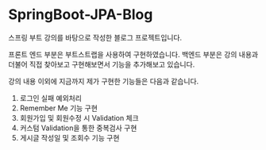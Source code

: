 # SpringBoot-JPA-Blog

스프링 부트 강의를 바탕으로 작성한 블로그 프로젝트입니다.

프론트 엔드 부분은 부트스트랩을 사용하여 구현하였습니다.
백엔드 부분은 강의 내용과 더불어 직접 찾아보고 구현해보면서 기능을 추가해보고 있습니다.

강의 내용 이외에 지금까지 제가 구현한 기능들은 다음과 같습니다.
1. 로그인 실패 예외처리
2. Remember Me 기능 구현
3. 회원가입 및 회원수정 시 Validation 체크
4. 커스텀 Validation을 통한 중복검사 구현
5. 게시글 작성일 및 조회수 기능 구현
